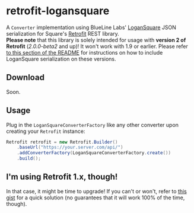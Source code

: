 # retrofit-logansquare

A `Converter` implementation using BlueLine Labs' [LoganSquare][logansquare] JSON serialization for Square's [Retrofit][retrofit] REST library.  
**Please note** that this library is solely intended for usage with **version 2 of Retrofit** (*2.0.0-beta2* and up)! It won't work with 1.9 or earlier. Please refer [to this section of the README](#retro1) for instructions on how to include LoganSquare serialization on these versions.

## Download

Soon.

## Usage

Plug in the `LoganSquareConverterFactory` like any other converter upon creating your `Retrofit` instance:

```java
Retrofit retrofit = new Retrofit.Builder()
    .baseUrl("https://your.server.com/api/")
    .addConverterFactory(LoganSquareConverterFactory.create())
    .build();
```

<a name="retro1"></a>
## I'm using Retrofit 1.x, though!

In that case, it might be time to upgrade! If you can't or won't, refer to [this gist][v1gist] for a quick solution (no guarantees that it will work 100% of the time, though).

  [logansquare]: https://github.com/bluelinelabs/LoganSquare
  [retrofit]: https://github.com/square/retrofit
  [v1gist]: https://gist.github.com/aurae/8427b93b27483763d9cb
 